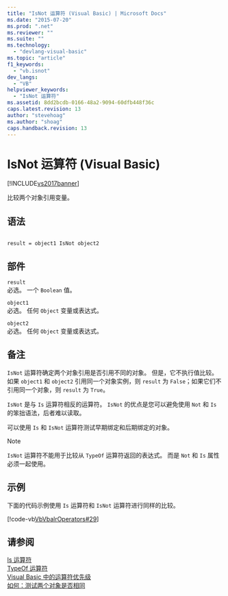 ```yaml
---
title: "IsNot 运算符 (Visual Basic) | Microsoft Docs"
ms.date: "2015-07-20"
ms.prod: ".net"
ms.reviewer: ""
ms.suite: ""
ms.technology: 
  - "devlang-visual-basic"
ms.topic: "article"
f1_keywords: 
  - "vb.isnot"
dev_langs: 
  - "VB"
helpviewer_keywords: 
  - "IsNot 运算符"
ms.assetid: 8dd2bcdb-0166-48a2-9094-60dfb448f36c
caps.latest.revision: 13
author: "stevehoag"
ms.author: "shoag"
caps.handback.revision: 13
---
```

# IsNot 运算符 (Visual Basic)
[!INCLUDE[vs2017banner](../../../visual-basic/includes/vs2017banner.md)]

比较两个对象引用变量。  
  
## 语法  
  
```  
  
result = object1 IsNot object2  
```  
  
## 部件  
 `result`  
 必选。  一个 `Boolean` 值。  
  
 `object1`  
 必选。  任何 `Object` 变量或表达式。  
  
 `object2`  
 必选。  任何 `Object` 变量或表达式。  
  
## 备注  
 `IsNot` 运算符确定两个对象引用是否引用不同的对象。  但是，它不执行值比较。  如果 `object1` 和 `object2` 引用同一个对象实例，则 `result` 为 `False`；如果它们不引用同一个对象，则 `result` 为 `True`。  
  
 `IsNot` 是与 `Is` 运算符相反的运算符。  `IsNot` 的优点是您可以避免使用 `Not` 和 `Is` 的笨拙语法，后者难以读取。  
  
 可以使用 `Is` 和 `IsNot` 运算符测试早期绑定和后期绑定的对象。  
  
> [!NOTE]
>  `IsNot` 运算符不能用于比较从 `TypeOf` 运算符返回的表达式。  而是 `Not` 和 `Is` 属性必须一起使用。  
  
## 示例  
 下面的代码示例使用 `Is` 运算符和 `IsNot` 运算符进行同样的比较。  
  
 [!code-vb[VbVbalrOperators#29](../../../visual-basic/language-reference/operators/codesnippet/VisualBasic/isnot-operator_1.vb)]  
  
## 请参阅  
 [Is 运算符](../../../visual-basic/language-reference/operators/is-operator.md)   
 [TypeOf 运算符](../../../visual-basic/language-reference/operators/typeof-operator.md)   
 [Visual Basic 中的运算符优先级](../../../visual-basic/language-reference/operators/operator-precedence.md)   
 [如何：测试两个对象是否相同](../../../visual-basic/programming-guide/language-features/operators-and-expressions/how-to-test-whether-two-objects-are-the-same.md)